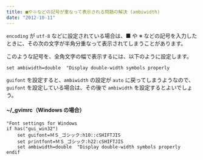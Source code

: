 ```yaml
---
title: ■や※などの記号が重なって表示される問題の解決 (ambiwidth)
date: "2012-10-11"
---
```


`encoding` が `utf-8` などに設定されている場合は、■ や ※ などの記号を入力したときに、その次の文字が半角分重なって表示されてしまうことがあります。

このような記号を、全角文字の幅で表示するには、以下のように設定します。

~~~
set ambiwidth=double  "Display double-width symbols properly
~~~

`guifont` を設定すると、`ambiwidth` の設定が `auto` に戻ってしまうようなので、`guifont` を設定している場合は、その後で `ambiwidth` を設定するとよいでしょう。

#### ~/_gvimrc（Windows の場合）

~~~
"Font settings for Windows
if has("gui_win32")
    set guifont=ＭＳ_ゴシック:h10::cSHIFTJIS
    set printfont=ＭＳ_ゴシック:h22:cSHIFTJIS
    set ambiwidth=double  "Display double-width symbols properly
endif
~~~

